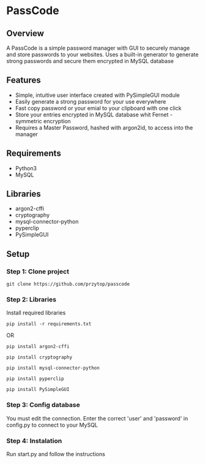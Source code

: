 # PassCode

## Overview
A PassCode is a simple password manager with GUI to securely manage and store passwords to your websites. Uses a built-in generator to generate strong passwords and secure them encrypted in MySQL database

## Features
- Simple, intuitive user interface created with PySimpleGUI module
- Easily generate a strong password for your use everywhere
- Fast copy password or your emial to your clipboard with one click
- Store your entries encrypted in MySQL database whit Fernet - symmetric encryption
- Requires a Master Password, hashed with argon2id, to access into the manager

## Requirements
- Python3
- MySQL

## Libraries
- argon2-cffi
- cryptography
- mysql-connector-python
- pyperclip
- PySimpleGUI

## Setup

### Step 1: Clone project

```
git clone https://github.com/przytop/passcode
```

### Step 2: Libraries

Install required libraries
```
pip install -r requirements.txt
```
OR
```
pip install argon2-cffi
```
```
pip install cryptography
```
```
pip install mysql-connector-python
```
```
pip install pyperclip
```
```
pip install PySimpleGUI
```

### Step 3: Config database

You must edit the connection. Enter the correct 'user' and 'password' in config.py to connect to your MySQL

### Step 4: Instalation

Run start.py and follow the instructions